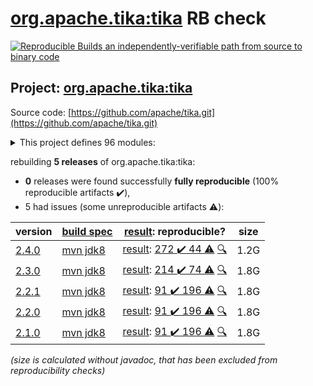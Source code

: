 [org.apache.tika:tika](https://search.maven.org/artifact/org.apache.tika/tika/) RB check
=======

[![Reproducible Builds](https://reproducible-builds.org/images/logos/rb.svg) an independently-verifiable path from source to binary code](https://reproducible-builds.org/)

## Project: [org.apache.tika:tika](https://search.maven.org/artifact/org.apache.tika/tika/)

Source code: [https://github.com/apache/tika.git](https://github.com/apache/tika.git)

<details><summary>This project defines 96 modules:</summary>

* [org.apache.tika:tika](https://search.maven.org/artifact/org.apache.tika/tika/)
* [org.apache.tika:tika-age-recogniser](https://search.maven.org/artifact/org.apache.tika/tika-age-recogniser/)
* [org.apache.tika:tika-app](https://search.maven.org/artifact/org.apache.tika/tika-app/)
* [org.apache.tika:tika-batch](https://search.maven.org/artifact/org.apache.tika/tika-batch/)
* [org.apache.tika:tika-bom](https://search.maven.org/artifact/org.apache.tika/tika-bom/)
* [org.apache.tika:tika-bundle-standard](https://search.maven.org/artifact/org.apache.tika/tika-bundle-standard/)
* [org.apache.tika:tika-bundles](https://search.maven.org/artifact/org.apache.tika/tika-bundles/)
* [org.apache.tika:tika-core](https://search.maven.org/artifact/org.apache.tika/tika-core/)
* [org.apache.tika:tika-dl](https://search.maven.org/artifact/org.apache.tika/tika-dl/)
* [org.apache.tika:tika-emitter-az-blob](https://search.maven.org/artifact/org.apache.tika/tika-emitter-az-blob/)
* [org.apache.tika:tika-emitter-fs](https://search.maven.org/artifact/org.apache.tika/tika-emitter-fs/)
* [org.apache.tika:tika-emitter-gcs](https://search.maven.org/artifact/org.apache.tika/tika-emitter-gcs/)
* [org.apache.tika:tika-emitter-opensearch](https://search.maven.org/artifact/org.apache.tika/tika-emitter-opensearch/)
* [org.apache.tika:tika-emitter-s3](https://search.maven.org/artifact/org.apache.tika/tika-emitter-s3/)
* [org.apache.tika:tika-emitter-solr](https://search.maven.org/artifact/org.apache.tika/tika-emitter-solr/)
* [org.apache.tika:tika-emitters](https://search.maven.org/artifact/org.apache.tika/tika-emitters/)
* [org.apache.tika:tika-eval](https://search.maven.org/artifact/org.apache.tika/tika-eval/)
* [org.apache.tika:tika-eval-app](https://search.maven.org/artifact/org.apache.tika/tika-eval-app/)
* [org.apache.tika:tika-eval-core](https://search.maven.org/artifact/org.apache.tika/tika-eval-core/)
* [org.apache.tika:tika-example](https://search.maven.org/artifact/org.apache.tika/tika-example/)
* [org.apache.tika:tika-fetcher-az-blob](https://search.maven.org/artifact/org.apache.tika/tika-fetcher-az-blob/)
* [org.apache.tika:tika-fetcher-gcs](https://search.maven.org/artifact/org.apache.tika/tika-fetcher-gcs/)
* [org.apache.tika:tika-fetcher-http](https://search.maven.org/artifact/org.apache.tika/tika-fetcher-http/)
* [org.apache.tika:tika-fetcher-s3](https://search.maven.org/artifact/org.apache.tika/tika-fetcher-s3/)
* [org.apache.tika:tika-fetchers](https://search.maven.org/artifact/org.apache.tika/tika-fetchers/)
* [org.apache.tika:tika-fuzzing](https://search.maven.org/artifact/org.apache.tika/tika-fuzzing/)
* [org.apache.tika:tika-httpclient-commons](https://search.maven.org/artifact/org.apache.tika/tika-httpclient-commons/)
* [org.apache.tika:tika-integration-tests](https://search.maven.org/artifact/org.apache.tika/tika-integration-tests/)
* [org.apache.tika:tika-java7](https://search.maven.org/artifact/org.apache.tika/tika-java7/)
* [org.apache.tika:tika-langdetect](https://search.maven.org/artifact/org.apache.tika/tika-langdetect/)
* [org.apache.tika:tika-langdetect-lingo24](https://search.maven.org/artifact/org.apache.tika/tika-langdetect-lingo24/)
* [org.apache.tika:tika-langdetect-mitll-text](https://search.maven.org/artifact/org.apache.tika/tika-langdetect-mitll-text/)
* [org.apache.tika:tika-langdetect-opennlp](https://search.maven.org/artifact/org.apache.tika/tika-langdetect-opennlp/)
* [org.apache.tika:tika-langdetect-optimaize](https://search.maven.org/artifact/org.apache.tika/tika-langdetect-optimaize/)
* [org.apache.tika:tika-langdetect-test-commons](https://search.maven.org/artifact/org.apache.tika/tika-langdetect-test-commons/)
* [org.apache.tika:tika-langdetect-tika](https://search.maven.org/artifact/org.apache.tika/tika-langdetect-tika/)
* [org.apache.tika:tika-parent](https://search.maven.org/artifact/org.apache.tika/tika-parent/)
* [org.apache.tika:tika-parser-advancedmedia-module](https://search.maven.org/artifact/org.apache.tika/tika-parser-advancedmedia-module/)
* [org.apache.tika:tika-parser-advancedmedia-package](https://search.maven.org/artifact/org.apache.tika/tika-parser-advancedmedia-package/)
* [org.apache.tika:tika-parser-apple-module](https://search.maven.org/artifact/org.apache.tika/tika-parser-apple-module/)
* [org.apache.tika:tika-parser-audiovideo-module](https://search.maven.org/artifact/org.apache.tika/tika-parser-audiovideo-module/)
* [org.apache.tika:tika-parser-cad-module](https://search.maven.org/artifact/org.apache.tika/tika-parser-cad-module/)
* [org.apache.tika:tika-parser-code-module](https://search.maven.org/artifact/org.apache.tika/tika-parser-code-module/)
* [org.apache.tika:tika-parser-crypto-module](https://search.maven.org/artifact/org.apache.tika/tika-parser-crypto-module/)
* [org.apache.tika:tika-parser-digest-commons](https://search.maven.org/artifact/org.apache.tika/tika-parser-digest-commons/)
* [org.apache.tika:tika-parser-font-module](https://search.maven.org/artifact/org.apache.tika/tika-parser-font-module/)
* [org.apache.tika:tika-parser-html-commons](https://search.maven.org/artifact/org.apache.tika/tika-parser-html-commons/)
* [org.apache.tika:tika-parser-html-module](https://search.maven.org/artifact/org.apache.tika/tika-parser-html-module/)
* [org.apache.tika:tika-parser-image-module](https://search.maven.org/artifact/org.apache.tika/tika-parser-image-module/)
* [org.apache.tika:tika-parser-jdbc-commons](https://search.maven.org/artifact/org.apache.tika/tika-parser-jdbc-commons/)
* [org.apache.tika:tika-parser-mail-commons](https://search.maven.org/artifact/org.apache.tika/tika-parser-mail-commons/)
* [org.apache.tika:tika-parser-mail-module](https://search.maven.org/artifact/org.apache.tika/tika-parser-mail-module/)
* [org.apache.tika:tika-parser-microsoft-module](https://search.maven.org/artifact/org.apache.tika/tika-parser-microsoft-module/)
* [org.apache.tika:tika-parser-miscoffice-module](https://search.maven.org/artifact/org.apache.tika/tika-parser-miscoffice-module/)
* [org.apache.tika:tika-parser-news-module](https://search.maven.org/artifact/org.apache.tika/tika-parser-news-module/)
* [org.apache.tika:tika-parser-nlp-module](https://search.maven.org/artifact/org.apache.tika/tika-parser-nlp-module/)
* [org.apache.tika:tika-parser-nlp-package](https://search.maven.org/artifact/org.apache.tika/tika-parser-nlp-package/)
* [org.apache.tika:tika-parser-ocr-module](https://search.maven.org/artifact/org.apache.tika/tika-parser-ocr-module/)
* [org.apache.tika:tika-parser-pdf-module](https://search.maven.org/artifact/org.apache.tika/tika-parser-pdf-module/)
* [org.apache.tika:tika-parser-pkg-module](https://search.maven.org/artifact/org.apache.tika/tika-parser-pkg-module/)
* [org.apache.tika:tika-parser-scientific-module](https://search.maven.org/artifact/org.apache.tika/tika-parser-scientific-module/)
* [org.apache.tika:tika-parser-scientific-package](https://search.maven.org/artifact/org.apache.tika/tika-parser-scientific-package/)
* [org.apache.tika:tika-parser-sqlite3-module](https://search.maven.org/artifact/org.apache.tika/tika-parser-sqlite3-module/)
* [org.apache.tika:tika-parser-sqlite3-package](https://search.maven.org/artifact/org.apache.tika/tika-parser-sqlite3-package/)
* [org.apache.tika:tika-parser-text-module](https://search.maven.org/artifact/org.apache.tika/tika-parser-text-module/)
* [org.apache.tika:tika-parser-webarchive-module](https://search.maven.org/artifact/org.apache.tika/tika-parser-webarchive-module/)
* [org.apache.tika:tika-parser-xml-module](https://search.maven.org/artifact/org.apache.tika/tika-parser-xml-module/)
* [org.apache.tika:tika-parser-xmp-commons](https://search.maven.org/artifact/org.apache.tika/tika-parser-xmp-commons/)
* [org.apache.tika:tika-parser-zip-commons](https://search.maven.org/artifact/org.apache.tika/tika-parser-zip-commons/)
* [org.apache.tika:tika-parsers](https://search.maven.org/artifact/org.apache.tika/tika-parsers/)
* [org.apache.tika:tika-parsers-extended](https://search.maven.org/artifact/org.apache.tika/tika-parsers-extended/)
* [org.apache.tika:tika-parsers-extended-integration-tests](https://search.maven.org/artifact/org.apache.tika/tika-parsers-extended-integration-tests/)
* [org.apache.tika:tika-parsers-ml](https://search.maven.org/artifact/org.apache.tika/tika-parsers-ml/)
* [org.apache.tika:tika-parsers-standard](https://search.maven.org/artifact/org.apache.tika/tika-parsers-standard/)
* [org.apache.tika:tika-parsers-standard-modules](https://search.maven.org/artifact/org.apache.tika/tika-parsers-standard-modules/)
* [org.apache.tika:tika-parsers-standard-package](https://search.maven.org/artifact/org.apache.tika/tika-parsers-standard-package/)
* [org.apache.tika:tika-pipes](https://search.maven.org/artifact/org.apache.tika/tika-pipes/)
* [org.apache.tika:tika-pipes-iterator-az-blob](https://search.maven.org/artifact/org.apache.tika/tika-pipes-iterator-az-blob/)
* [org.apache.tika:tika-pipes-iterator-csv](https://search.maven.org/artifact/org.apache.tika/tika-pipes-iterator-csv/)
* [org.apache.tika:tika-pipes-iterator-gcs](https://search.maven.org/artifact/org.apache.tika/tika-pipes-iterator-gcs/)
* [org.apache.tika:tika-pipes-iterator-jdbc](https://search.maven.org/artifact/org.apache.tika/tika-pipes-iterator-jdbc/)
* [org.apache.tika:tika-pipes-iterator-s3](https://search.maven.org/artifact/org.apache.tika/tika-pipes-iterator-s3/)
* [org.apache.tika:tika-pipes-iterator-solr](https://search.maven.org/artifact/org.apache.tika/tika-pipes-iterator-solr/)
* [org.apache.tika:tika-pipes-iterators](https://search.maven.org/artifact/org.apache.tika/tika-pipes-iterators/)
* [org.apache.tika:tika-pipes-opensearch-integration-tests](https://search.maven.org/artifact/org.apache.tika/tika-pipes-opensearch-integration-tests/)
* [org.apache.tika:tika-pipes-s3-integration-tests](https://search.maven.org/artifact/org.apache.tika/tika-pipes-s3-integration-tests/)
* [org.apache.tika:tika-pipes-solr-integration-tests](https://search.maven.org/artifact/org.apache.tika/tika-pipes-solr-integration-tests/)
* [org.apache.tika:tika-serialization](https://search.maven.org/artifact/org.apache.tika/tika-serialization/)
* [org.apache.tika:tika-server](https://search.maven.org/artifact/org.apache.tika/tika-server/)
* [org.apache.tika:tika-server-client](https://search.maven.org/artifact/org.apache.tika/tika-server-client/)
* [org.apache.tika:tika-server-core](https://search.maven.org/artifact/org.apache.tika/tika-server-core/)
* [org.apache.tika:tika-server-eval](https://search.maven.org/artifact/org.apache.tika/tika-server-eval/)
* [org.apache.tika:tika-server-standard](https://search.maven.org/artifact/org.apache.tika/tika-server-standard/)
* [org.apache.tika:tika-transcribe-aws](https://search.maven.org/artifact/org.apache.tika/tika-transcribe-aws/)
* [org.apache.tika:tika-translate](https://search.maven.org/artifact/org.apache.tika/tika-translate/)
* [org.apache.tika:tika-xmp](https://search.maven.org/artifact/org.apache.tika/tika-xmp/)
</details>

rebuilding **5 releases** of org.apache.tika:tika:
- **0** releases were found successfully **fully reproducible** (100% reproducible artifacts :heavy_check_mark:),
- 5 had issues (some unreproducible artifacts :warning:):

| version | [build spec](/BUILDSPEC.md) | [result](https://reproducible-builds.org/docs/jvm/): reproducible? | size |
| -- | --------- | ------ | -- |
| [2.4.0](https://search.maven.org/artifact/org.apache.tika/tika/2.4.0/pom) | [mvn jdk8](tika-2.4.0.buildspec) | [result](tika-2.4.0.buildinfo): [272 :heavy_check_mark:  44 :warning:](tika-2.4.0.buildcompare) [:mag:](tika-2.4.0.diffoscope) | 1.2G |
| [2.3.0](https://search.maven.org/artifact/org.apache.tika/tika/2.3.0/pom) | [mvn jdk8](tika-2.3.0.buildspec) | [result](tika-2.3.0.buildinfo): [214 :heavy_check_mark:  74 :warning:](tika-2.3.0.buildcompare) [:mag:](tika-2.3.0.diffoscope) | 1.8G |
| [2.2.1](https://search.maven.org/artifact/org.apache.tika/tika/2.2.1/pom) | [mvn jdk8](tika-2.2.1.buildspec) | [result](tika-2.2.1.buildinfo): [91 :heavy_check_mark:  196 :warning:](tika-2.2.1.buildcompare) [:mag:](tika-2.2.1.diffoscope) | 1.8G |
| [2.2.0](https://search.maven.org/artifact/org.apache.tika/tika/2.2.0/pom) | [mvn jdk8](tika-2.2.0.buildspec) | [result](tika-2.2.0.buildinfo): [91 :heavy_check_mark:  196 :warning:](tika-2.2.0.buildcompare) [:mag:](tika-2.2.0.diffoscope) | 1.8G |
| [2.1.0](https://search.maven.org/artifact/org.apache.tika/tika/2.1.0/pom) | [mvn jdk8](tika-2.1.0.buildspec) | [result](tika-2.1.0.buildinfo): [91 :heavy_check_mark:  196 :warning:](tika-2.1.0.buildcompare) [:mag:](tika-2.1.0.diffoscope) | 1.8G |

<i>(size is calculated without javadoc, that has been excluded from reproducibility checks)</i>
